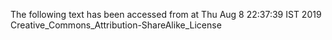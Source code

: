 The following text has been accessed from at Thu Aug 8 22:37:39 IST 2019
Creative_Commons_Attribution-ShareAlike_License
